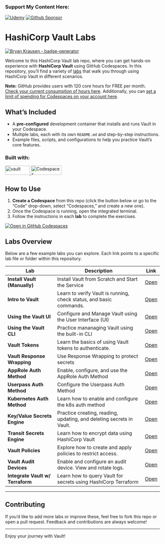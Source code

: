 ### Support My Content Here:

[![Udemy](https://img.shields.io/badge/Udemy-A435F0?style=for-the-badge&logo=Udemy&logoColor=white)](https://btk.me/vb) [![Github Sponsor](https://img.shields.io/badge/sponsor-30363D?style=for-the-badge&logo=GitHub-Sponsors&logoColor=#EA4AAA)](https://github.com/sponsors/btkrausen?frequency=one-time&sponsor=btkrausen)

# HashiCorp Vault Labs

[![Bryan Krausen - badge-generator](https://img.shields.io/static/v1?label=btkrausen&message=Profile&color=blue&logo=github)](https://github.com/btkrausen)

Welcome to this HashiCorp Vault lab repo, where you can get hands-on experience with **HashiCorp Vault** using GitHub Codespaces. In this repository, you’ll find a variety of [labs](./labs) that walk you through using HashiCorp Vault in different scenarios.

**Note:** GitHub provides users with 120 core hours for FREE per month. [Check your current consumption of hours here](https://github.com/settings/billing/summary#:~:text=%240.00-,Codespaces,-Included%20quotas%20reset). Additionally, you can [set a limit of spending for Codespaces on your account here](https://github.com/settings/billing/spending_limit#:~:text=Spending%20limit%20alerts-,Codespaces,-Limit%20spending).

## What’s Included

- A **pre-configured** development container that installs and runs Vault in your Codespace.
- Multiple labs, each with its own `README.md` and step-by-step instructions.
- Example files, scripts, and configurations to help you practice Vault’s core features.

### Built with:

<a href="https://www.vaultproject.io/">
  <img alt="vault" src="https://img.shields.io/badge/Vault-FFD814?style=for-the-badge&logo=Vault&logoColor=black" width="80" height="30" /> <a href="https://github.com/features/codespaces">
  <img alt="Codespaces" src="https://img.shields.io/badge/GitHub-%23121011.svg?style=flat-square&logo=Github&logoColor=white" width="100" height="30" />
</a>

## How to Use

1. **Create a Codespace** from this repo (click the button below or go to the “Code” drop-down, select “Codespaces,” and create a new one).
2. Once the Codespace is running, open the integrated terminal.
3. Follow the instructions in each **lab** to complete the exercises.

[![Open in GitHub Codespaces](https://github.com/codespaces/badge.svg)](https://codespaces.new/btkrausen/vault-codespaces)

## Labs Overview

Below are a few example labs you can explore. Each link points to a specific lab file or folder within this repository.

| **Lab**                          | **Description**                                                      | **Link**                                            |
| -------------------------------- | -------------------------------------------------------------------- | --------------------------------------------------- |
| **Install Vault (Manually)**     | Install Vault from Scratch and Start the Service                     | [Open](./labs/lab_install_vault_manually.md)        |
| **Intro to Vault**               | Learn to verify Vault is running, check status, and basic commands.  | [Open](./labs/lab_intro_to_vault.md)                |
| **Using the Vault UI**           | Configure and Manage Vault using the User Interface (UI)             | [Open](./labs/lab_vault_ui.md)                      |
| **Using the Vault CLI**          | Practice mananaging Vault using the built-in CLI                     | [Open](./labs/lab_vault_cli.md)                     |
| **Vault Tokens**                 | Learn the basics of using Vault tokens to authenticate.              | [Open](./labs/lab_vault_tokens.md)                  |
| **Vault Response Wrapping**      | Use Response Wrapping to protect secrets                             | [Open](./labs/lab_response_wrapping.md)             |
| **AppRole Auth Method**          | Enable, configure, and use the AppRole Auth Method                   | [Open](./labs/lab_approle_auth_method.md)           |
| **Userpass Auth Method**         | Configure the Userpass Auth Method                                   | [Open](./labs/lab_userpass_auth_method.md)          |
| **Kubernetes Auth Method**       | Learn how to enable and configure the k8s auth method                | [Open](./labs/lab_kubernetes_auth_method.md)        |
| **Key/Value Secrets Engine**     | Practice creating, reading, updating, and deleting secrets in Vault. | [Open](./labs/lab_kv_secrets_engine.md)             |
| **Transit Secrets Engine**       | Learn how to encrypt data using HashiCorp Vault                      | [Open](./labs/lab_transit_secrets_engine.md)        |
| **Vault Policies**               | Explore how to create and apply policies to restrict access.         | [Open](./labs/lab_vault_policies.md)                |
| **Vault Audit Devices**          | Enable and configure an audit device. View and rotate logs.          | [Open](./labs/lab_audit_devices.md)                 |
| **Integrate Vault w/ Terraform** | Learn how to query Vault for secrets using HashiCorp Terraform       | [Open](./labs/lab_integrate_terraform_and_vault.md) |

---

## Contributing

If you’d like to add more labs or improve these, feel free to fork this repo or open a pull request. Feedback and contributions are always welcome!

---

Enjoy your journey with Vault!

